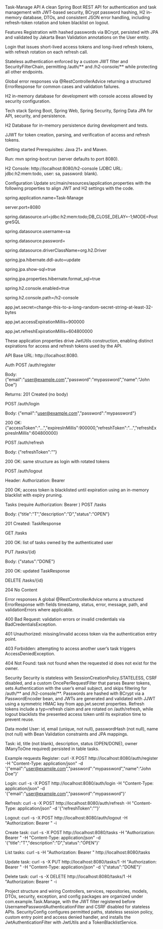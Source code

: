 Task-Manage API
A clean Spring Boot REST API for authentication and task management with JWT-based security, BCrypt password hashing, H2 in-memory database, DTOs, and consistent JSON error handling, including refresh-token rotation and token blacklist on logout.

Features
Registration with hashed passwords via BCrypt, persisted with JPA and validated by Jakarta Bean Validation annotations on the User entity.

Login that issues short-lived access tokens and long-lived refresh tokens, with refresh rotation on each refresh call.

Stateless authentication enforced by a custom JWT filter and SecurityFilterChain, permitting /auth/** and /h2-console/** while protecting all other endpoints.

Global error responses via @RestControllerAdvice returning a structured ErrorResponse for common cases and validation failures.

H2 in-memory database for development with console access allowed by security configuration.

Tech stack
Spring Boot, Spring Web, Spring Security, Spring Data JPA for API, security, and persistence.

H2 Database for in-memory persistence during development and tests.

JJWT for token creation, parsing, and verification of access and refresh tokens.

Getting started
Prerequisites: Java 21+ and Maven.

Run: mvn spring-boot:run (server defaults to port 8080).

H2 Console: http://localhost:8080/h2-console (JDBC URL: jdbc:h2:mem:todo, user: sa, password: blank).

Configuration
Update src/main/resources/application.properties with the following properties to align JWT and H2 settings with the code.

spring.application.name=Task-Manage

server.port=8080

spring.datasource.url=jdbc:h2:mem:todo;DB_CLOSE_DELAY=-1;MODE=PostgreSQL

spring.datasource.username=sa

spring.datasource.password=

spring.datasource.driverClassName=org.h2.Driver

spring.jpa.hibernate.ddl-auto=update

spring.jpa.show-sql=true

spring.jpa.properties.hibernate.format_sql=true

spring.h2.console.enabled=true

spring.h2.console.path=/h2-console

app.jwt.secret=change-this-to-a-long-random-secret-string-at-least-32-bytes

app.jwt.accessExpirationMillis=900000

app.jwt.refreshExpirationMillis=604800000

These application properties drive JwtUtils construction, enabling distinct expirations for access and refresh tokens used by the API.

API
Base URL: http://localhost:8080.

Auth
POST /auth/register

Body: {"email":"user@example.com","password":"mypassword","name":"John Doe"}

Returns: 201 Created (no body)

POST /auth/login

Body: {"email":"user@example.com","password":"mypassword"}

200 OK: {"accessToken":"...","expiresInMillis":900000,"refreshToken":"...","refreshExpiresInMillis":604800000}

POST /auth/refresh

Body: {"refreshToken":"<REFRESH>"}

200 OK: same structure as login with rotated tokens

POST /auth/logout

Header: Authorization: Bearer <ACCESS>

200 OK; access token is blacklisted until expiration using an in-memory blacklist with expiry pruning.

Tasks (require Authorization: Bearer <ACCESS>)
POST /tasks

Body: {"title":"T","description":"D","status":"OPEN"}

201 Created: TaskResponse

GET /tasks

200 OK: list of tasks owned by the authenticated user

PUT /tasks/{id}

Body: {"status":"DONE"}

200 OK: updated TaskResponse

DELETE /tasks/{id}

204 No Content

Error responses
A global @RestControllerAdvice returns a structured ErrorResponse with fields timestamp, status, error, message, path, and validationErrors where applicable.

400 Bad Request: validation errors or invalid credentials via BadCredentialsException.

401 Unauthorized: missing/invalid access token via the authentication entry point.

403 Forbidden: attempting to access another user’s task triggers AccessDeniedException.

404 Not Found: task not found when the requested id does not exist for the owner.

Security
Security is stateless with SessionCreationPolicy.STATELESS, CSRF disabled, and a custom OncePerRequestFilter that parses Bearer tokens, sets Authentication with the user’s email subject, and skips filtering for /auth/** and /h2-console/**.
Passwords are hashed with BCrypt via a PasswordEncoder bean, and JWTs are generated and validated with JJWT using a symmetric HMAC key from app.jwt.secret properties.
Refresh tokens include a typ=refresh claim and are rotated on /auth/refresh, while logout blacklists the presented access token until its expiration time to prevent reuse.

Data model
User: id, email (unique, not null), passwordHash (not null), name (not null) with Bean Validation constraints and JPA mappings.

Task: id, title (not blank), description, status (OPEN/DONE), owner (ManyToOne required) persisted in table tasks.

Example requests
Register:
curl -X POST http://localhost:8080/auth/register -H "Content-Type: application/json" -d '{"email":"user@example.com","password":"mypassword","name":"John Doe"}'

Login:
curl -s -X POST http://localhost:8080/auth/login -H "Content-Type: application/json" -d '{"email":"user@example.com","password":"mypassword"}'

Refresh:
curl -s -X POST http://localhost:8080/auth/refresh -H "Content-Type: application/json" -d '{"refreshToken":"<REFRESH>"}'

Logout:
curl -s -X POST http://localhost:8080/auth/logout -H "Authorization: Bearer <ACCESS>" -i

Create task:
curl -s -X POST http://localhost:8080/tasks -H "Authorization: Bearer <ACCESS>" -H "Content-Type: application/json" -d '{"title":"T","description":"D","status":"OPEN"}'

List tasks:
curl -s -H "Authorization: Bearer <ACCESS>" http://localhost:8080/tasks

Update task:
curl -s -X PUT http://localhost:8080/tasks/1 -H "Authorization: Bearer <ACCESS>" -H "Content-Type: application/json" -d '{"status":"DONE"}'

Delete task:
curl -s -X DELETE http://localhost:8080/tasks/1 -H "Authorization: Bearer <ACCESS>" -i

Project structure and wiring
Controllers, services, repositories, models, DTOs, security, exception, and config packages are organized under com.example.Task.Manage, with the JWT filter registered before UsernamePasswordAuthenticationFilter and CSRF disabled for stateless APIs.
SecurityConfig configures permitted paths, stateless session policy, custom entry point and access denied handler, and installs the JwtAuthenticationFilter with JwtUtils and a TokenBlacklistService.


